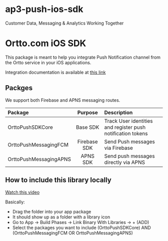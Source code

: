 # ap3-push-ios-sdk

Customer Data, Messaging & Analytics Working Together


# Ortto.com iOS SDK

This package is meant to help you integrate Push Notification channel from the Ortto service in your iOS applications. 

Integration documentation is available at [this link](https://help.ortto.com/developer/latest/)


## Packges

We support both Firebase and APNS messaging routes. 

| Package | Purpose | Description |
| :-- | :---: | :--- |
| OrttoPushSDKCore | Base SDK | Track User identities and register push notification tokens | 
| OrttoPushMessagingFCM | Firebase SDK | Send Push messages via Firebase |
| OrttoPushMessagingAPNS | APNS SDK | Send push messages directly via APNS |


## How to include this library locally 
[Watch this video](https://www.youtube.com/watch?v=cGtEF6vR3QY)

Basically:
- Drag the folder into your app package
- It should show up as a folder with a library icon 
- Go to App -> Build Phases -> Link Binary With Libraries -> + (ADD)
- Select the packages you want to include (OrttoPushSDKCore) AND (OrttoPushMessagingFCM OR OrttoPushMessagingAPNS)
